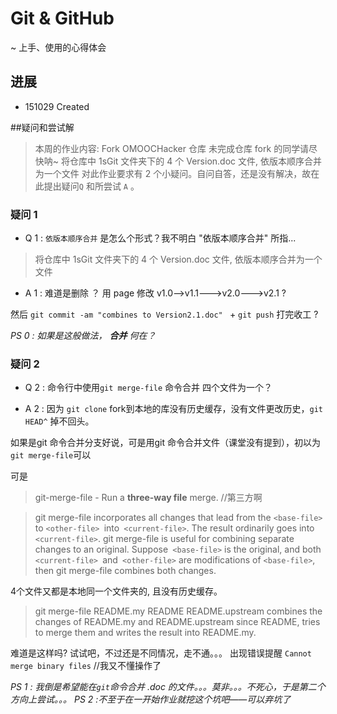 # Git & GitHub
~ 上手、使用的心得体会



## 进展

- 151029 Created

##疑问和尝试解

>本周的作业内容:
>Fork OMOOCHacker 仓库
>未完成仓库 fork 的同学请尽快呐~
>将仓库中 1sGit 文件夹下的 4 个 Version.doc 文件, 依版本顺序合并为一个文件
对此作业要求有 2 个小疑问。自问自答，还是没有解决，故在此提出疑问`Q`  和所尝试 `A` 。

### 疑问 1 

-  Q 1 : `依版本顺序合并` 是怎么个形式？我不明白 "依版本顺序合并" 所指...

> 将仓库中 1sGit 文件夹下的 4 个 Version.doc 文件, 依版本顺序合并为一个文件

- A 1 : 难道是删除 ？ 用 page 修改 v1.0-->v1.1--->v2.0--->v2.1 ? 

然后 `git commit -am "combines to Version2.1.doc" `  + `git push`  打完收工 ?


*PS 0 : 如果是这般做法， **合并** 何在？*


### 疑问 2

- Q 2 : 命令行中使用`git merge-file` 命令合并 四个文件为一个？

- A 2 : 因为 `git clone`  fork到本地的库没有历史缓存，没有文件更改历史，`git HEAD^` 掉不回头。


如果是git 命令合并分支好说，可是用git 命令合并文件（课堂没有提到），初以为 `git merge-file`可以 

可是
> git-merge-file - Run a **three-way file** merge. //第三方啊

> git merge-file incorporates all changes that lead from the `<base-file> `to `<other-file> `into` <current-file>`. The result ordinarily goes into` <current-file>`. git merge-file is useful for combining separate changes to an original. Suppose` <base-file>` is the original, and both `<current-file> `and` <other-file>` are modifications of `<base-file>`, then git merge-file combines both changes.

4个文件又都是本地同一个文件夹的, 且没有历史缓存。

>git merge-file README.my README README.upstream
combines the changes of README.my and README.upstream since README, tries to merge them and writes the result into README.my.

难道是这样吗? 
试试吧，不过还是不同情况，走不通。。。
出现错误提醒 `Cannot merge binary files` //我又不懂操作了

*PS 1 : 我倒是希望能在`git`命令合并 .doc 的文件。。。莫非。。。不死心，于是第二个方向上尝试。。。*
*PS 2 :不至于在一开始作业就挖这个坑吧——可以弃坑了*


